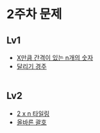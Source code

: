 # 2주차 문제

## Lv1

- [X만큼 간격이 있는 n개의 숫자](https://school.programmers.co.kr/learn/courses/30/lessons/12954)<br>
- [달리기 경주](https://school.programmers.co.kr/learn/courses/30/lessons/178871)<br>
  <br>

## Lv2

- [2 x n 타일링](https://school.programmers.co.kr/learn/courses/30/lessons/12900)<br>
- [올바른 괄호](https://school.programmers.co.kr/learn/courses/30/lessons/12909)<br>
